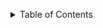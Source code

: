 <a name="readme-top"></a>


<!-- TABLE OF CONTENTS -->
<details>
  <summary>Table of Contents</summary>
  <ol>
    <li>
      <a href="#about-the-project">Project Overview:</a>
      <ul>
        <li><a href="#built-with">Technologies used:</a></li>
      </ul>
    </li>
    <li>
      <a href="#getting-started">Getting Started</a>
      <ul>
        <li><a href="#prerequisites">Prerequisites</a></li>
        <li><a href="#installation">Installation</a></li>
      </ul>
    </li>
    <li><a href="#usage">Usage</a></li>
    <li><a href="#roadmap">Project Enhancements</a></li>
    <li><a href="#contributing">Contributing</a></li>
    <li><a href="#license">License</a></li>
    <li><a href="#contact">Contact</a></li>
    <li><a href="#acknowledgments">Acknowledgments</a></li>
  </ol>

<!-- ABOUT THE PROJECT -->
## Project Overview:
This repository consists of 2 projects that use the OpenAI and Langchain technologies.
* A pet name generator application
* An AI assistant application

<p align="right">(<a href="#readme-top">back to top</a>)</p>




### Technologies used:
<p align="right">(<a href="#readme-top">back to top</a>)</p>

<!-- GETTING STARTED -->
## Getting Started

### Prerequisites
### Installation
<p align="right">(<a href="#readme-top">back to top</a>)</p>

<!-- USAGE EXAMPLES -->
## Usage
<p align="right">(<a href="#readme-top">back to top</a>)</p>


<!-- Project Enhancements -->
## Project Enhancements
<p align="right">(<a href="#readme-top">back to top</a>)</p>


<!-- Contributing -->
## Contributing
<p align="right">(<a href="#readme-top">back to top</a>)</p>


<!-- License -->
## License
<p align="right">(<a href="#readme-top">back to top</a>)</p>

<!-- Contact -->
## Contact
<p align="right">(<a href="#readme-top">back to top</a>)</p>









<!-- ACKNOWLEDGMENTS -->
## Acknowledgments

Use this space to list resources you find helpful and would like to give credit to. I've included a few of my favorites to kick things off!

* [Best-README-Template](https://github.com/othneildrew/Best-README-Template/tree/master)
<p align="right">(<a href="#readme-top">back to top</a>)</p>